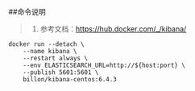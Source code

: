 ##命令说明
>1. 参考文档：https://hub.docker.com/_/kibana/
```
docker run --detach \
    --name kibana \
    --restart always \
    --env ELASTICSEARCH_URL=http://${host:port} \
    --publish 5601:5601 \
    billon/kibana-centos:6.4.3
```